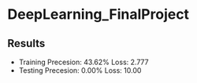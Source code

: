 # DeepLearning_FinalProject

## Results
- Training Precesion: 43.62%   Loss: 2.777
- Testing Precesion: 0.00%    Loss: 10.00
